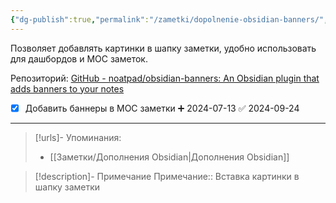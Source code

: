 ```yaml
---
{"dg-publish":true,"permalink":"/zametki/dopolnenie-obsidian-banners/","created":"2024-07-13 14:57","updated":"2024-10-09T19:51:18+03:00"}
---
```


Позволяет добавлять картинки в шапку заметки, удобно использовать для дашбордов и MOC заметок.

Репозиторий: [GitHub - noatpad/obsidian-banners: An Obsidian plugin that adds banners to your notes](https://github.com/noatpad/obsidian-banners)

- [x] Добавить баннеры в МОС заметки ➕ 2024-07-13 ✅ 2024-09-24

---
> [!urls]- Упоминания:
> - [[Заметки/Дополнения Obsidian\|Дополнения Obsidian]]

> [!description]- Примечание
> Примечание:: Вставка картинки в шапку заметки